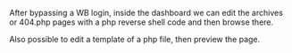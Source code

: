 After bypassing a WB login, inside the dashboard we can edit the archives or 404.php pages with a php reverse shell code and then browse there.

Also possible to edit a template of a php file, then preview the page.
